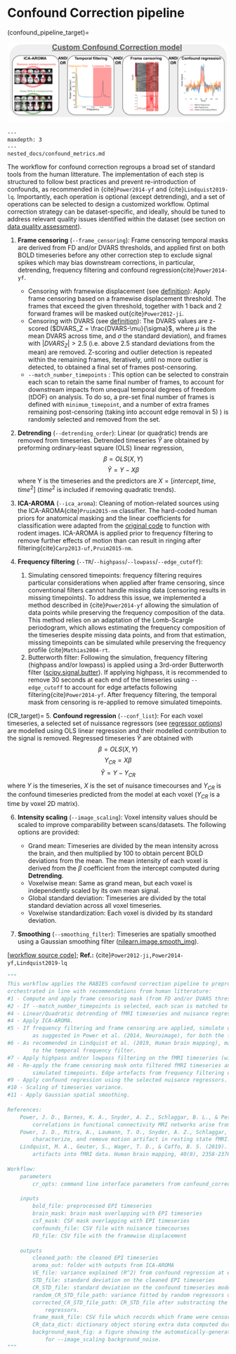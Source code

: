 # Confound Correction pipeline

(confound_pipeline_target)=

![Processing Schema](pics/confound_correction.png)


```{toctree}
---
maxdepth: 3
---
nested_docs/confound_metrics.md
```

The workflow for confound correction regroups a broad set of standard tools from the human litterature. The implementation of each step is structured to follow best practices and prevent re-introduction of confounds, as recommended in {cite}`Power2014-yf` and {cite}`Lindquist2019-lq`. Importantly, each operation is optional (except detrending), and a set of operations can be selected to design a customized workflow. Optimal correction strategy can be dataset-specific, and ideally, should be tuned to address relevant quality issues identified within the dataset (see section on [data quality assessment](analysis_QC_target)).

1. **Frame censoring** (`--frame_censoring`): Frame censoring temporal masks are derived from FD and/or DVARS thresholds, and applied first on both BOLD timeseries before any other correction step to exclude signal spikes which may bias downstream corrections, in particular, detrending, frequency filtering and confound regression{cite}`Power2014-yf`. 
    * Censoring with framewise displacement (see [definition](FD_target)): Apply frame censoring based on a framewise displacement threshold. The frames that exceed the given threshold, together with 1 back and 2 forward frames will be masked out{cite}`Power2012-ji`.
    * Censoring with DVARS (see [definition](DVARS_target)): The DVARS values are z-scored ($DVARS_Z = \frac{DVARS-\mu}{\sigma}$, where $\mu$ is the mean DVARS across time, and $\sigma$ the standard deviation), and frames with $|DVARS_Z|>2.5$ (i.e. above 2.5 standard deviations from the mean) are removed. Z-scoring and outlier detection is repeated within the remaining frames, iteratively, until no more outlier is detected, to obtained a final set of frames post-censoring.
    * `--match_number_timepoints` : This option can be selected to constrain each scan to retain the same final number of frames, to account for downstream impacts from unequal temporal degrees of freedom (tDOF) on analysis. To do so, a pre-set final number of frames is defined with `minimum_timepoint`, and a number of extra frames remaining post-censoring (taking into account edge removal in 5) ) is randomly selected and removed from the set.

2. **Detrending** (`--detrending_order`): Linear (or quadratic) trends are removed from timeseries. Detrended timeseries $\hat{Y}$ are obtained by preforming ordinary-least square (OLS) linear regression, 
$$ 
\beta = OLS(X,Y) 
$$
$$ 
\hat{Y} = Y - X\beta 
$$
where Y is the timeseries and the predictors are $X = [intercept, time, time^2]$ ($time^2$ is included if removing quadratic trends).

3. **ICA-AROMA** (`--ica_aroma`): Cleaning of motion-related sources using the ICA-AROMA{cite}`Pruim2015-nm` classifier. The hard-coded human priors for anatomical masking and the linear coefficients for classification were adapted from the [original code](https://github.com/maartenmennes/ICA-AROMA) to function with rodent images. ICA-AROMA is applied prior to frequency filtering to remove further effects of motion than can result in ringing after filtering{cite}`Carp2013-uf,Pruim2015-nm`. 

4. **Frequency filtering** (`--TR`/`--highpass`/`--lowpass`/`--edge_cutoff`):
    1. Simulating censored timepoints: frequency filtering requires particular considerations when applied after frame censoring, since conventional filters cannot handle missing data (censoring results in missing timepoints). To address this issue, we implemented a method described in {cite}`Power2014-yf` allowing the simulation of data points while preserving the frequency composition of the data. This method relies on an adaptation of the Lomb-Scargle periodogram, which allows estimating the frequency composition of the timeseries despite missing data points, and from that estimation, missing timepoints can be simulated while preserving the frequency profile {cite}`Mathias2004-rt`.
    2. Butterworth filter: Following the simulation, frequency filtering (highpass and/or lowpass) is applied using a 3rd-order Butterworth filter ([scipy.signal.butter](https://docs.scipy.org/doc/scipy/reference/generated/scipy.signal.butter.html)). If applying highpass, it is recommended to remove 30 seconds at each end of the timeseries using `--edge_cutoff` to account for edge artefacts following filtering{cite}`Power2014-yf`. After frequency filtering, the temporal mask from censoring is re-applied to remove simulated timepoints.

(CR_target)=
5. **Confound regression** (`--conf_list`): For each voxel timeseries, a selected set of nuissance regressors (see [regressor options](regressor_target)) are modelled using OLS linear regression and their modelled contribution to the signal is removed. Regressed timeseries $\hat{Y}$ are obtained with 
$$\beta = OLS(X,Y)$$
$$ Y_{CR} = X\beta $$ 
$$ \hat{Y} = Y - Y_{CR} $$ 
where $Y$ is the timeseries, $X$ is the set of nuisance timecourses and $Y_{CR}$ is the confound timeseries predicted from the model at each voxel ($Y_{CR}$ is a time by voxel 2D matrix).

6. **Intensity scaling** (`--image_scaling`): Voxel intensity values should be scaled to improve comparability between scans/datasets. The following options are provided:
    * Grand mean: Timeseries are divided by the mean intensity across the brain, and then multiplied by 100 to obtain percent BOLD deviations from the mean. The mean intensity of each voxel is derived from the $\beta$ coefficient from the intercept computed during **Detrending**.
    * Voxelwise mean: Same as grand mean, but each voxel is independently scaled by its own mean signal.
    * Global standard deviation: Timeseries are divided by the total standard deviation across all voxel timeseries.
    * Voxelwise standardization: Each voxel is divided by its standard deviation.

7. **Smoothing** (`--smoothing_filter`): Timeseries are spatially smoothed using a Gaussian smoothing filter ([nilearn.image.smooth_img](https://nilearn.github.io/dev/modules/generated/nilearn.image.smooth_img.html)). 


[[workflow source code](https://github.com/CoBrALab/RABIES/blob/master/rabies/confound_correction_pkg/confound_correction.py)]; **Ref.:** {cite}`Power2012-ji,Power2014-yf,Lindquist2019-lq`
```python
"""
This workflow applies the RABIES confound correction pipeline to preprocessed EPI timeseries. The correction steps are 
orchestrated in line with recommendations from human litterature:   
#1 - Compute and apply frame censoring mask (from FD and/or DVARS thresholds)
#2 - If --match_number_timepoints is selected, each scan is matched to the defined minimum_timepoint number of frames.
#4 - Linear/Quadratic detrending of fMRI timeseries and nuisance regressors
#4 - Apply ICA-AROMA.
#5 - If frequency filtering and frame censoring are applied, simulate data in censored timepoints using the Lomb-Scargle periodogram, 
        as suggested in Power et al. (2014, Neuroimage), for both the fMRI timeseries and nuisance regressors prior to filtering.
#6 - As recommended in Lindquist et al. (2019, Human brain mapping), make the nuisance regressors orthogonal
        to the temporal frequency filter.
#7 - Apply highpass and/or lowpass filtering on the fMRI timeseries (with simulated timepoints).
#8 - Re-apply the frame censoring mask onto filtered fMRI timeseries and nuisance regressors, taking out the
        simulated timepoints. Edge artefacts from frequency filtering can also be removed as recommended in Power et al. (2014, Neuroimage).
#9 - Apply confound regression using the selected nuisance regressors.
#10 - Scaling of timeseries variance.
#11 - Apply Gaussian spatial smoothing.

References:
    Power, J. D., Barnes, K. A., Snyder, A. Z., Schlaggar, B. L., & Petersen, S. E. (2012). Spurious but systematic 
        correlations in functional connectivity MRI networks arise from subject motion. Neuroimage, 59(3), 2142-2154.
    Power, J. D., Mitra, A., Laumann, T. O., Snyder, A. Z., Schlaggar, B. L., & Petersen, S. E. (2014). Methods to detect, 
        characterize, and remove motion artifact in resting state fMRI. Neuroimage, 84, 320-341.
    Lindquist, M. A., Geuter, S., Wager, T. D., & Caffo, B. S. (2019). Modular preprocessing pipelines can reintroduce 
        artifacts into fMRI data. Human brain mapping, 40(8), 2358-2376.

Workflow:
    parameters
        cr_opts: command line interface parameters from confound_correction

    inputs
        bold_file: preprocessed EPI timeseries
        brain_mask: brain mask overlapping with EPI timeseries
        csf_mask: CSF mask overlapping with EPI timeseries
        confounds_file: CSV file with nuisance timecourses
        FD_file: CSV file with the framewise displacement

    outputs
        cleaned_path: the cleaned EPI timeseries
        aroma_out: folder with outputs from ICA-AROMA
        VE_file: variance explained (R^2) from confound regression at each voxel
        STD_file: standard deviation on the cleaned EPI timeseries
        CR_STD_file: standard deviation on the confound timeseries modelled during confound regression
        random_CR_STD_file_path: variance fitted by random regressors during confound regression
        corrected_CR_STD_file_path: CR_STD_file after substracting the variance fitted by random
            regressors.
        frame_mask_file: CSV file which records which frame were censored
        CR_data_dict: dictionary object storing extra data computed during confound correction
        background_mask_fig: a figure showing the automatically-generated mask of the image background 
            for --image_scaling background_noise.
"""
```
